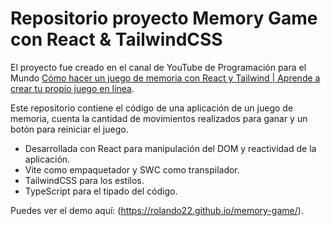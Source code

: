 # Repositorio proyecto Memory Game con React & TailwindCSS

El proyecto fue creado en el canal de YouTube de Programación para el Mundo [Cómo hacer un juego de memoria con React y Tailwind | Aprende a crear tu propio juego en línea](https://www.youtube.com/@programacionparaelmundo).

Este repositorio contiene el código de una aplicación de un juego de memoria, cuenta la cantidad de movimientos realizados para ganar y un botón para reiniciar el juego.

- Desarrollada con React para manipulación del DOM y reactividad de la aplicación.
- Vite como empaquetador y SWC como transpilador.
- TailwindCSS para los estilos.
- TypeScript para el tipado del código.

Puedes ver el demo aquí: (https://rolando22.github.io/memory-game/).
